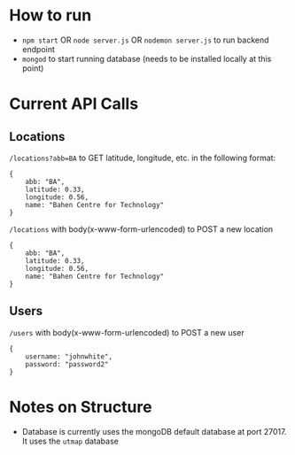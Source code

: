 # How to run
* `npm start` OR `node server.js` OR `nodemon server.js` to run backend endpoint
* `mongod` to start running database (needs to be installed locally at this point)

# Current API Calls
## Locations
`/locations?abb=BA` to GET latitude, longitude, etc. in the following format:
``` 
{  
    abb: "BA",
    latitude: 0.33,
    longitude: 0.56,
    name: "Bahen Centre for Technology" 
}
```

`/locations` with body(x-www-form-urlencoded) to POST a new location 
``` 
{  
    abb: "BA",
    latitude: 0.33,
    longitude: 0.56,
    name: "Bahen Centre for Technology" 
}
```

## Users
`/users` with body(x-www-form-urlencoded) to POST a new user
```
{
    username: "johnwhite",
    password: "password2"
}
``` 

# Notes on Structure
* Database is currently uses the mongoDB default database at port 27017. It uses the `utmap` database